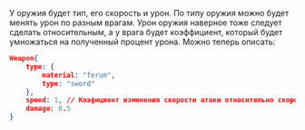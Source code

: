 У оружия будет тип, его скорость и урон. По типу оружия можно будет менять урон по разным врагам. Урон оружия наверное тоже следует сделать относительным, а у врага будет коэффициент, который будет умножаться на полученный процент урона.
Можно теперь описать:

```json
Weapon{
	type: {
		material: "ferum",
		type: "sword"
	},
	speed: 1, // Коэфициент изменения скорости атаки относительно скорости удара персонажа
	damage: 0.5
}
```